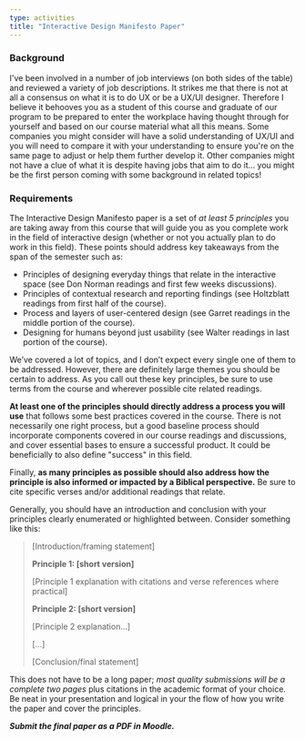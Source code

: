 ```yaml
---
type: activities
title: "Interactive Design Manifesto Paper"
---
```


### Background

I've been involved in a number of job interviews (on both sides of the table) and reviewed a variety of job descriptions. It strikes me that there is not at all a consensus on what it is to do UX or be a UX/UI designer. Therefore I believe it behooves you as a student of this course and graduate of our program to be prepared to enter the workplace having thought through for yourself and based on our course material what all this means. Some companies you might consider will have a solid understanding of UX/UI and you will need to compare it with your understanding to ensure you're on the same page to adjust or help them further develop it. Other companies might not have a clue of what it is despite having jobs that aim to do it... you might be the first person coming with some background in related topics!

### Requirements

The Interactive Design Manifesto paper is a set of *at least 5 principles* you are taking away from this course that will guide you as you complete work in the field of interactive design (whether or not you actually plan to do work in this field). These points should address key takeaways from the span of the semester such as:

- Principles of designing everyday things that relate in the interactive space (see Don Norman readings and first few weeks discussions).
- Principles of contextual research and reporting findings (see Holtzblatt readings from first half of the course).
- Process and layers of user-centered design (see Garret readings in the middle portion of the course).
- Designing for humans beyond just usability (see Walter readings in last portion of the course).

We’ve covered a lot of topics, and I don’t expect every single one of them to be addressed. However, there are definitely large themes you should be certain to address. As you call out these key principles, be sure to use terms from the course and wherever possible cite related readings.

**At least one of the principles should directly address a process you will use** that follows some best practices covered in the course. There is not necessarily one right process, but a good baseline process should incorporate components covered in our course readings and discussions, and cover essential bases to ensure a successful product. It could be beneficially to also define "success" in this field.

Finally, **as many principles as possible should also address how the principle is also informed or impacted by a Biblical perspective.** Be sure to cite specific verses and/or additional readings that relate.

Generally, you should have an introduction and conclusion with your principles clearly enumerated or highlighted between. Consider something like this:

> [Introduction/framing statement]
>
> **Principle 1: [short version]**
>
> [Principle 1 explanation with citations and verse references where practical]
>
> **Principle 2: [short version]**
>
> [Principle 2 explanation...]
>
> [...]
>
> [Conclusion/final statement]

This does not have to be a long paper; *most quality submissions will be a complete two pages* plus citations in the academic format of your choice. Be neat in your presentation and logical in your the flow of how you write the paper and cover the principles.

***Submit the final paper as a PDF in Moodle.***
